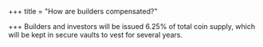 +++
title = "How are builders compensated?"

+++
Builders and investors will be issued 6.25% of total coin supply, which will be kept in secure vaults to vest for several years.
